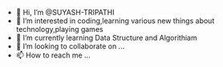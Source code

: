 - 👋 Hi, I’m @SUYASH-TRIPATHI
- 👀 I’m interested in coding,learning various new things about technology,playing games
- 🌱 I’m currently learning Data Structure and Algorithiam
- 💞️ I’m looking to collaborate on ...
- 📫 How to reach me ...

<!---
SUYASH-TRIPATHI/SUYASH-TRIPATHI is a ✨ special ✨ repository because its `README.md` (this file) appears on your GitHub profile.
You can click the Preview link to take a look at your changes.
--->
